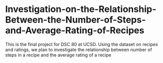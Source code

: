# Investigation-on-the-Relationship-Between-the-Number-of-Steps-and-Average-Rating-of-Recipes
This is the final project for DSC 80 at UCSD. Using the dataset on recipes and ratings, we plan to investigate the relationship between number of steps in a recipe and the average rating of a recipe
